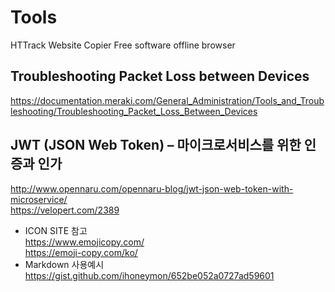 # Tools


HTTrack Website Copier 
Free software offline browser

## Troubleshooting Packet Loss between Devices  
https://documentation.meraki.com/General_Administration/Tools_and_Troubleshooting/Troubleshooting_Packet_Loss_Between_Devices  

## JWT (JSON Web Token) – 마이크로서비스를 위한 인증과 인가  
http://www.opennaru.com/opennaru-blog/jwt-json-web-token-with-microservice/  
https://velopert.com/2389  


- ICON SITE  참고  
https://www.emojicopy.com/  
https://emoji-copy.com/ko/  
- Markdown 사용예시
https://gist.github.com/ihoneymon/652be052a0727ad59601  
